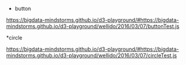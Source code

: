 * button

https://bigdata-mindstorms.github.io/d3-playground/#https://bigdata-mindstorms.github.io/d3-playground/wellido/2016/03/07/buttonTest.js

*circle

https://bigdata-mindstorms.github.io/d3-playground/#https://bigdata-mindstorms.github.io/d3-playground/wellido/2016/03/07/circleTest.js

